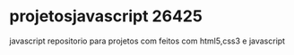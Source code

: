 # projetosjavascript 26425
javascript
repositorio para projetos com feitos com html5,css3 e javascript